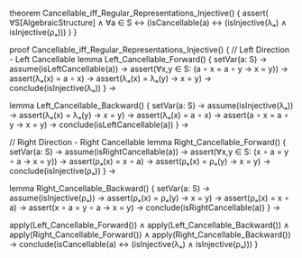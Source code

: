 theorem Cancellable_iff_Regular_Representations_Injective() {
  assert(
    ∀S[AlgebraicStructure] ∧ ∀a ∈ S ↔
    (isCancellable(a) ↔ (isInjective(λₐ) ∧ isInjective(ρₐ)))
  )
}

proof Cancellable_iff_Regular_Representations_Injective() {
  // Left Direction - Left Cancellable
  lemma Left_Cancellable_Forward() {
    setVar(a: S) →
    assume(isLeftCancellable(a)) →
    assert(∀x,y ∈ S: (a ∘ x = a ∘ y → x = y)) →
    assert(λₐ(x) = a ∘ x) →
    assert(λₐ(x) = λₐ(y) → x = y) →
    conclude(isInjective(λₐ))
  } →

  lemma Left_Cancellable_Backward() {
    setVar(a: S) →
    assume(isInjective(λₐ)) →
    assert(λₐ(x) = λₐ(y) → x = y) →
    assert(λₐ(x) = a ∘ x) →
    assert(a ∘ x = a ∘ y → x = y) →
    conclude(isLeftCancellable(a))
  } →

  // Right Direction - Right Cancellable
  lemma Right_Cancellable_Forward() {
    setVar(a: S) →
    assume(isRightCancellable(a)) →
    assert(∀x,y ∈ S: (x ∘ a = y ∘ a → x = y)) →
    assert(ρₐ(x) = x ∘ a) →
    assert(ρₐ(x) = ρₐ(y) → x = y) →
    conclude(isInjective(ρₐ))
  } →

  lemma Right_Cancellable_Backward() {
    setVar(a: S) →
    assume(isInjective(ρₐ)) →
    assert(ρₐ(x) = ρₐ(y) → x = y) →
    assert(ρₐ(x) = x ∘ a) →
    assert(x ∘ a = y ∘ a → x = y) →
    conclude(isRightCancellable(a))
  } →

  apply(Left_Cancellable_Forward()) ∧
  apply(Left_Cancellable_Backward()) ∧
  apply(Right_Cancellable_Forward()) ∧
  apply(Right_Cancellable_Backward()) →
  conclude(isCancellable(a) ↔ (isInjective(λₐ) ∧ isInjective(ρₐ)))
}